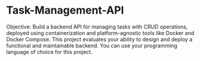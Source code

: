 # Task-Management-API
Objective: Build a backend API for managing tasks with CRUD operations, deployed using containerization and platform-agnostic tools like Docker and Docker Compose. This project evaluates your ability to design and deploy a functional and maintainable backend. You can use your programming language of choice for this project.
